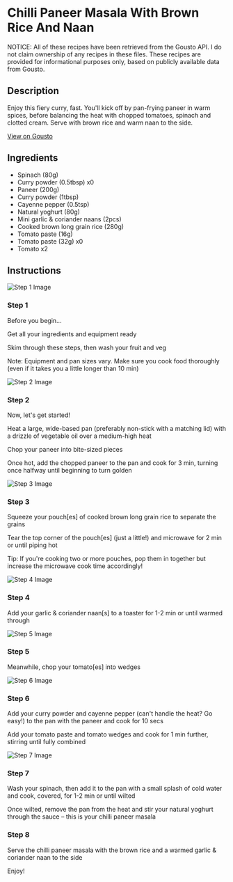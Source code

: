 # Chilli Paneer Masala With Brown Rice And Naan

NOTICE: All of these recipes have been retrieved from the Gousto API. I do not claim ownership of any recipes in these files. These recipes are provided for informational purposes only, based on publicly available data from Gousto.

## Description

Enjoy this fiery curry, fast. You'll kick off by pan-frying paneer in warm spices, before balancing the heat with chopped tomatoes, spinach and clotted cream. Serve with brown rice and warm naan to the side. 

[View on Gousto](https://www.gousto.co.uk/recipes/cookbook/chilli-paneer-masala)

## Ingredients

- Spinach (80g)
- Curry powder (0.5tbsp) x0
- Paneer (200g)
- Curry powder (1tbsp)
- Cayenne pepper (0.5tsp)
- Natural yoghurt (80g)
- Mini garlic & coriander naans (2pcs)
- Cooked brown long grain rice (280g)
- Tomato paste (16g)
- Tomato paste (32g) x0
- Tomato x2

## Instructions

![Step 1 Image](https://production-media.gousto.co.uk/cms/recipe-step-image/Admin10mm-Step-1-1611071734162-x200.jpg)

### Step 1

Before you begin...

Get all your ingredients and equipment ready

Skim through these steps, then wash your fruit and veg

Note: Equipment and pan sizes vary. Make sure you cook food thoroughly (even if it takes you a little longer than 10 min)

![Step 2 Image](https://production-media.gousto.co.uk/cms/recipe-step-image/Paneer-cubes-in-pan-1671697370471-x200.jpg)

### Step 2

Now, let's get started!

Heat a large, wide-based pan (preferably non-stick with a matching lid) with a drizzle of vegetable oil over a medium-high heat

Chop your paneer into bite-sized pieces

Once hot, add the chopped paneer to the pan and cook for 3 min, turning once halfway until beginning to turn golden

![Step 3 Image](https://production-media.gousto.co.uk/cms/recipe-step-image/Microwave-rice-1671697607986-x200.jpg)

### Step 3

Squeeze your pouch[es] of cooked brown long grain rice to separate the grains

Tear the top corner of the pouch[es] (just a little!) and microwave for 2 min or until piping hot

Tip: If you're cooking two or more pouches, pop them in together but increase the microwave cook time accordingly!

![Step 4 Image](https://production-media.gousto.co.uk/cms/recipe-step-image/Mini-naans-in-toaster-1671697665130-x200.jpg)

### Step 4

Add your garlic & coriander naan[s] to a toaster for 1-2 min or until warmed through

![Step 5 Image](https://production-media.gousto.co.uk/cms/recipe-step-image/step-5-copy-1654610473466-x200.jpg)

### Step 5

Meanwhile, chop your tomato[es] into wedges

![Step 6 Image](https://production-media.gousto.co.uk/cms/recipe-step-image/1750.-step-6-x200.jpg)

### Step 6

Add your curry powder and cayenne pepper (can't handle the heat? Go easy!) to the pan with the paneer and cook for 10 secs

Add your tomato paste and tomato wedges and cook for 1 min further, stirring until fully combined

![Step 7 Image](https://production-media.gousto.co.uk/cms/recipe-step-image/1750.-step-7-x200.jpg)

### Step 7

Wash your spinach, then add it to the pan with a small splash of cold water and cook, covered, for 1-2 min or until wilted

Once wilted, remove the pan from the heat and stir your natural yoghurt through the sauce – this is your chilli paneer masala

### Step 8

Serve the chilli paneer masala with the brown rice and a warmed garlic & coriander naan to the side

Enjoy!

